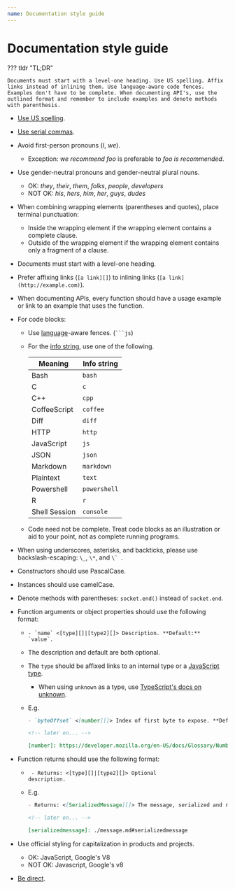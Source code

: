 ```yaml
---
name: Documentation style guide
---
```


<!-- When editing this, remember to copy the change to ../../README.md -->

# Documentation style guide

??? tldr "TL;DR"

    Documents must start with a level-one heading. Use US spelling. Affix links instead of inlining them. Use language-aware code fences. Examples don't have to be complete. When documenting API's, use the outlined format and remember to include examples and denote methods with parenthesis.

- [Use US spelling][].
- [Use serial commas][].
- Avoid first-person pronouns (_I_, _we_).
  - Exception: _we recommend foo_ is preferable to _foo is recommended_.
- Use gender-neutral pronouns and gender-neutral plural nouns.
  - OK: _they_, _their_, _them_, _folks_, _people_, _developers_
  - NOT OK: _his_, _hers_, _him_, _her_, _guys_, _dudes_
- When combining wrapping elements (parentheses and quotes), place terminal
  punctuation:
  - Inside the wrapping element if the wrapping element contains a complete
    clause.
  - Outside of the wrapping element if the wrapping element contains only a
    fragment of a clause.
- Documents must start with a level-one heading.
- Prefer affixing links (`[a link][]`) to inlining links
  (`[a link](http://example.com)`).
- When documenting APIs, every function should have a usage example or
  link to an example that uses the function.
- For code blocks:

  - Use [language][]-aware fences. (<code>\`\`\`js</code>)

  - For the [info string][], use one of the following.

    | Meaning       | Info string  |
    | ------------- | ------------ |
    | Bash          | `bash`       |
    | C             | `c`          |
    | C++           | `cpp`        |
    | CoffeeScript  | `coffee`     |
    | Diff          | `diff`       |
    | HTTP          | `http`       |
    | JavaScript    | `js`         |
    | JSON          | `json`       |
    | Markdown      | `markdown`   |
    | Plaintext     | `text`       |
    | Powershell    | `powershell` |
    | R             | `r`          |
    | Shell Session | `console`    |

  - Code need not be complete. Treat code blocks as an illustration or aid to
    your point, not as complete running programs.

- When using underscores, asterisks, and backticks, please use
  backslash-escaping: `\_`, `\*`, and `` \`  ``.
- Constructors should use PascalCase.
- Instances should use camelCase.
- Denote methods with parentheses: `socket.end()` instead of `socket.end`.
- Function arguments or object properties should use the following format:

  - `` - `name` <[type][]|[type2][]> Description. **Default:** `value`. ``
  - The description and default are both optional.
  - The `type` should be affixed links to an internal type or a [JavaScript type][].
    - When using `unknown` as a type, use [TypeScript's docs on unknown][].
  - E.g.

    ```markdown
    - `byteOffset` <[number][]> Index of first byte to expose. **Default:** `0`.

    <!-- later on... -->

    [number]: https://developer.mozilla.org/en-US/docs/Glossary/Number
    ```

- Function returns should use the following format:

  - <code> - Returns: <[type][]|[type2][]> Optional description.</code>
  - E.g.

    ```markdown
    - Returns: <[SerializedMessage][]> The message, serialized and ready to be passed to chrome.

    <!-- later on... -->

    [serializedmessage]: ./message.md#serializedmessage
    ```

- Use official styling for capitalization in products and projects.
  - OK: JavaScript, Google's V8
  - NOT OK: Javascript, Google's v8
- [Be direct][].

[be direct]: https://docs.microsoft.com/en-us/style-guide/word-choice/use-simple-words-concise-sentences
[javascript type]: https://developer.mozilla.org/en-US/docs/Web/JavaScript/Guide/Grammar_and_types#Data_structures_and_types
[use us spelling]: https://docs.microsoft.com/en-us/style-guide/word-choice/use-us-spelling-avoid-non-english-words
[use serial commas]: https://docs.microsoft.com/en-us/style-guide/punctuation/commas
[info string]: https://github.github.com/gfm/#info-string
[language]: https://github.com/highlightjs/highlight.js/blob/HEAD/SUPPORTED_LANGUAGES.md
[typescript's docs on unknown]: https://www.typescriptlang.org/docs/handbook/2/functions.html#unknown
